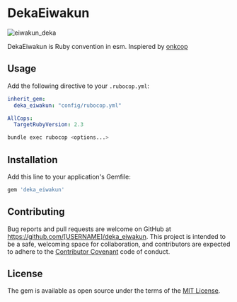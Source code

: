 # DekaEiwakun

![eiwakun_deka](https://cloud.githubusercontent.com/assets/43500/13699742/baeaba2a-e7bf-11e5-81df-217cc16eb4a9.png)


DekaEiwakun is Ruby convention in esm.
Inspiered by [onkcop](https://github.com/onk/onkcop)

## Usage

Add the following directive to your `.rubocop.yml`:

```yaml
inherit_gem:
  deka_eiwakun: "config/rubocop.yml"

AllCops:
  TargetRubyVersion: 2.3
```

```sh
bundle exec rubocop <options...>
```

## Installation

Add this line to your application's Gemfile:

```ruby
gem 'deka_eiwakun'
```

## Contributing

Bug reports and pull requests are welcome on GitHub at https://github.com/[USERNAME]/deka_eiwakun. This project is intended to be a safe, welcoming space for collaboration, and contributors are expected to adhere to the [Contributor Covenant](http://contributor-covenant.org) code of conduct.


## License

The gem is available as open source under the terms of the [MIT License](http://opensource.org/licenses/MIT).

